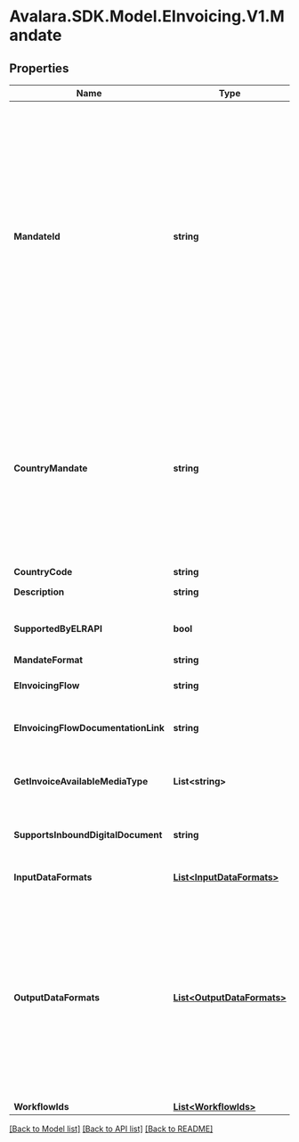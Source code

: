 # Avalara.SDK.Model.EInvoicing.V1.Mandate

## Properties

Name | Type | Description | Notes
------------ | ------------- | ------------- | -------------
**MandateId** | **string** | The &#x60;mandateId&#x60; is comprised of the country code, mandate type, and the network or regulation type (for example, AU-B2G-PEPPOL). Keep in mind the following when specifying a &#x60;mandateId&#x60;. - A country can have multiple mandate types (B2C, B2B, B2G). - A entity/company can opt in for multiple mandates. - A &#x60;mandateId&#x60; is the combination of country + mandate type + network/regulation. | [optional] 
**CountryMandate** | **string** | **[LEGACY]** This field is retained for backward compatibility. It is recommended to use &#x60;mandateId&#x60; instead. The &#x60;countryMandate&#x60; similar to the &#x60;mandateId&#x60; is comprised of the country code, mandate type, and the network or regulation type (for example, AU-B2G-PEPPOL).  | [optional] 
**CountryCode** | **string** | Country code | [optional] 
**Description** | **string** | Mandate description | [optional] 
**SupportedByELRAPI** | **bool** | Indicates whether this mandate supported by the ELR API | [optional] 
**MandateFormat** | **string** | Mandate format | [optional] 
**EInvoicingFlow** | **string** | The type of e-invoicing flow for this mandate | [optional] 
**EInvoicingFlowDocumentationLink** | **string** | Link to the documentation for this mandate&#39;s e-invoicing flow | [optional] 
**GetInvoiceAvailableMediaType** | **List&lt;string&gt;** | List of available media types for downloading invoices for this mandate | [optional] 
**SupportsInboundDigitalDocument** | **string** | Indicates whether this mandate supports inbound digital documents | [optional] 
**InputDataFormats** | [**List&lt;InputDataFormats&gt;**](InputDataFormats.md) | Format and version used when inputting the data | [optional] 
**OutputDataFormats** | [**List&lt;OutputDataFormats&gt;**](OutputDataFormats.md) | Lists the supported output document formats for the country mandate. For countries where specifying an output document format is required (e.g., France), this array will contain the applicable formats. For other countries where output format selection is not necessary, the array will be empty. | [optional] 
**WorkflowIds** | [**List&lt;WorkflowIds&gt;**](WorkflowIds.md) | Workflow ID list | [optional] 

[[Back to Model list]](../../../README.md#documentation-for-models) [[Back to API list]](../../../README.md#documentation-for-api-endpoints) [[Back to README]](../../../README.md)

